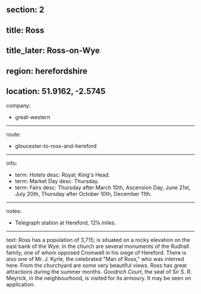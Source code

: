 section: 2
----
title: Ross
----
title_later: Ross-on-Wye
----
region: herefordshire
----
location: 51.9162, -2.5745
----
company:
- great-western
----
route:
- gloucester-to-ross-and-hereford
----
info:
- term: Hotels
  desc: Royal; King's Head.
- term: Market Day
  desc: Thursday.
- term: Fairs
  desc: Thursday after March 10th, Ascension Day, June 21st, July 20th, Thursday after October 10th, December 11th.
----
notes:
- Telegraph station at Hereford, 12¼ miles.
----
text: Ross has a population of 3,715; is situated on a rocky elevation on the east bank of the Wye. In the church are several monuments of the Rudhall
family, one of whom opposed Cromwell in his siege of Hereford. There is also one of Mr. J. Kyrle, the celebrated "Man of Ross," who was interred here. From the churchyard are some very beautiful views. Ross has great attractions during the summer months. *Goodrich Court*, the seat of Sir S. R. Meyrick, in the neighbourhood, is visited for its armoury. It may be seen on application.
